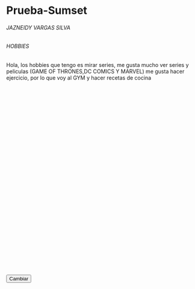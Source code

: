 # Prueba-Sumset
<html>

<head>
 <script type="text/javascript" src="https://www.gstatic.com/charts/loader.js"></script>
 <script type="text/javascript">
      google.charts.load('current', {'packages':['corechart']});
      google.charts.setOnLoadCallback(drawChart);
      
      function drawChart() {
      
        var data = google.visualization.arrayToDataTable([
          ['Task', 'Hours per Day'],
          ['IE6 ',   5],
          ['IE7 ',  20],
          ['IE8 ',  75]
          ]);
        var options = {
        title: ' Datos Pie Chart:'
        };
        var chart = new google.visualization.PieChart(document.getElementById('piechart'));
        chart.draw(data, options);            
        }
   </script>
    
</head>

<body>
<h6> JAZNEIDY VARGAS SILVA</h6>
<h6> HOBBIES</h6>
<p> Hola, los hobbies que tengo es mirar series, me gusta mucho ver series y peliculas (GAME OF THRONES,DC COMICS Y MARVEL)
 me gusta hacer ejercicio, por lo que voy al GYM y hacer recetas de cocina </p>
 
 <div id="piechart" style="width: 900px; height: 500px;"></div> 
 
<form action="">
   
   <input type="button" value="Cambiar" onclick ="alert(cambiarValores())"/>
 
</form>

<script>
   
      var cambiarValores = function ()
           {
        var data1 = google.visualization.arrayToDataTable([
          ['Task', 'Hours per Day'],
          ['IE6 ',  50],
          ['IE7 ',  40],
          ['IE8 ',  10]
          ]);
           var nombre = {
        title: ' Prueba:'
        };
          
          var chart1 = new google.visualization.PieChart(document.getElementById('piechart'));

        chart1.draw(data1,nombre);
          
        }
 </script>

</body>

</html>
